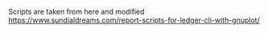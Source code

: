 
Scripts are taken from here and modified https://www.sundialdreams.com/report-scripts-for-ledger-cli-with-gnuplot/
